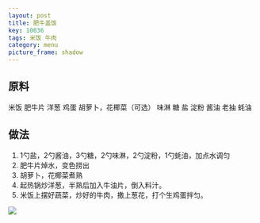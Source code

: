 ```yaml
---
layout: post
title: 肥牛盖饭
key: 10036
tags: 米饭 牛肉
category: menu
picture_frame: shadow
---
```


## 原料

米饭
肥牛片
洋葱
鸡蛋
胡萝卜，花椰菜（可选）
味淋
糖
盐
淀粉
酱油
老抽
蚝油


<!--more-->

## 做法

1. 1勺盐，2勺酱油，3勺糖，2勺味淋，2勺淀粉，1勺蚝油，加点水调匀
2. 肥牛片焯水，变色捞出
3. 胡萝卜，花椰菜煮熟
4. 起热锅炒洋葱，半熟后加入牛油片，倒入料汁。
5. 米饭上摆好蔬菜，炒好的牛肉，撒上葱花，打个生鸡蛋拌匀。


![](https://s3-us-west-1.amazonaws.com/menchi.xyz/%E8%82%A5%E7%89%9B%E7%9B%96%E9%A5%AD.jpg)